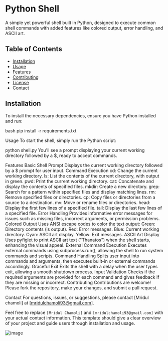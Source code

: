# Python Shell

A simple yet powerful shell built in Python, designed to execute common shell commands with added features like colored output, error handling, and ASCII art.

## Table of Contents
- [Installation](#installation)
- [Usage](#usage)
- [Features](#features)
- [Contributing](#contributing)
- [License](#license)
- [Contact](#contact)

## Installation

To install the necessary dependencies, ensure you have Python installed and run:

bash
pip install -r requirements.txt

Usage
To start the shell, simply run the Python script:


python shell.py
You'll see a prompt displaying your current working directory followed by a $, ready to accept commands.

Features
Basic Shell Prompt
Displays the current working directory followed by a $ prompt for user input.
Command Execution
cd: Change the current working directory.
ls: List the contents of the current directory, with output in green.
pwd: Print the current working directory.
cat: Concatenate and display the contents of specified files.
mkdir: Create a new directory.
grep: Search for a pattern within specified files and display matching lines.
rm: Remove specified files or directories.
cp: Copy files or directories from a source to a destination.
mv: Move or rename files or directories.
head: Display the first few lines of a specified file.
tail: Display the last few lines of a specified file.
Error Handling
Provides informative error messages for issues such as missing files, incorrect arguments, or permission problems.
Colored Output
Uses ANSI escape codes to color the text output:
Green: Directory contents (ls output).
Red: Error messages.
Blue: Current working directory.
Cyan: ASCII art display.
Yellow: Exit messages.
ASCII Art Display
Uses pyfiglet to print ASCII art text ("Thanatos") when the shell starts, enhancing the visual appeal.
External Command Execution
Executes external commands using subprocess.run(), allowing the shell to run system commands and scripts.
Command Handling
Splits user input into commands and arguments, then executes built-in or external commands accordingly.
Graceful Exit
Exits the shell with a delay when the user types exit, allowing a smooth shutdown process.
Input Validation
Checks if the required arguments are provided for each command and gives feedback if they are missing or incorrect.
Contributing
Contributions are welcome! Please fork the repository, make your changes, and submit a pull request.


Contact
For questions, issues, or suggestions, please contact [Mridul chamoli] at [mridulchamoli93@gmail.com].

Feel free to replace `[Mridul Chamoli]` and `[mridulchamoli93@gmail.com]` with your actual contact information. This template should give a clear overview of your project and guide users through installation and usage.


![image](https://github.com/user-attachments/assets/d60185c8-ed35-4dba-bc07-a0c14d8d6d09)









